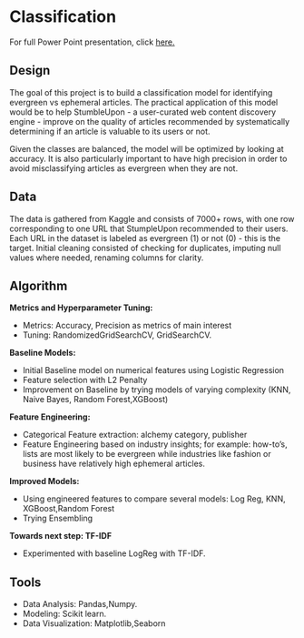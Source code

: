 # Classification
For full Power Point presentation, click [here.](https://github.com/riwasabri/Classification/blob/master/Classification%20-%20Presentation.pdf)
## **Design**

The goal of this project is to build a classification model for identifying evergreen vs
ephemeral articles. The practical application of this model would be to help
StumbleUpon - a user-curated web content discovery engine - improve on the quality of
articles recommended by systematically determining if an article is valuable to its users
or not.

Given the classes are balanced, the model will be optimized by looking at accuracy. It is
also particularly important to have high precision in order to avoid misclassifying articles
as evergreen when they are not.

## **Data** 

The data is gathered from Kaggle and consists of 7000+ rows, with one row
corresponding to one URL that StumpleUpon recommended to their users. Each URL in
the dataset is labeled as evergreen (1) or not (0) - this is the target.
Initial cleaning consisted of checking for duplicates, imputing null values where needed,
renaming columns for clarity.

## **Algorithm**

**Metrics and Hyperparameter Tuning:**
* Metrics: Accuracy, Precision as metrics of main interest
* Tuning: RandomizedGridSearchCV, GridSearchCV.

**Baseline Models:**

* Initial Baseline model on numerical features using Logistic Regression
* Feature selection with L2 Penalty
* Improvement on Baseline by trying models of varying complexity (KNN, Naive
Bayes, Random Forest,XGBoost)

**Feature Engineering:**

* Categorical Feature extraction: alchemy category, publisher
* Feature Engineering based on industry insights; for example: how-to’s, lists are
most likely to be evergreen while industries like fashion or business have
relatively high ephemeral articles.

**Improved Models:**

* Using engineered features to compare several models: Log Reg, KNN,
XGBoost,Random Forest
* Trying Ensembling

**Towards next step: TF-IDF**
* Experimented with baseline LogReg with TF-IDF.

## **Tools**
* Data Analysis: Pandas,Numpy.
* Modeling: Scikit learn.
* Data Visualization: Matplotlib,Seaborn
